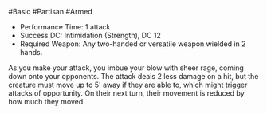 #Basic #Partisan #Armed
 
- Performance Time: 1 attack
- Success DC: Intimidation (Strength), DC 12
- Required Weapon: Any two-handed or versatile weapon wielded in 2 hands.
 
As you make your attack, you imbue your blow with sheer rage, coming down onto your opponents. The attack deals 2 less damage on a hit, but the creature must move up to 5' away if they are able to, which might trigger attacks of opportunity. On their next turn, their movement is reduced by how much they moved.